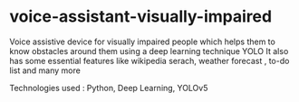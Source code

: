 # voice-assistant-visually-impaired
Voice assistive device for visually impaired people which helps them to know obstacles around them using a deep learning technique YOLO 
It also has some essential features like wikipedia serach, weather forecast , to-do list and many more

Technologies used : Python, Deep Learning, YOLOv5
